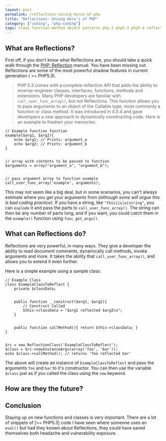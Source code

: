 ```yaml
---
layout: post
permalink: /reflections-unsung-heros-of-php
title: "Reflections: Unsung Hero's of PHP"
category: ["coding", "php-coding"]
tags: class function method object patterns php-2 php5-3 php5-4 reflection
---
```

## What are Reflections?

First off, if you don't know what Reflections are, you should take a quick walk through the [PHP: Reflection](http://php.net/manual/en/book.reflection.php "PHP: Reflection") manual. You have been missing out. Reflections are some of the most powerful shadow features in current generation ( >= PHP5.3).

> PHP 5.3 comes with a complete reflection API that adds the ability to reverse-engineer classes, interfaces, functions, methods and extensions. Many PHP developers are familiar with `call_user_func_array()`, but not Reflections. This function allows you to pass arguments to an object of the Callable type, most commonly a function or class method. It was introduced in 4.0.4 and gave developers a new approach to dynamically constructing code. Here is an example to freshen your memories:

    // Example function function 
    example($arg1, $arg2){ 
        echo $arg1; // Prints: argument_a 
        echo $arg2; // Prints: argument_b 
    } 
    
    
    // array with contents to be passed to function 
    $arguments = array("argument_a", "argument_b"); 
    
    
    // pass argument array to function example 
    call_user_func_array('example', arguments);

This may not seem like a big deal, but in some scenarios, you can't always estimate where you get your arguments from _(although some will argue this is bad coding practice)_. If you have a string, like `"this|is|a|string"`, you can `explode` it and pass the parts to `call_user_func_array()`. The string can then be any number of parts long, and if you want, you could catch them in the `example()` function using `func_get_args()`.

## What can Reflections do?

Reflections are very powerful, in many ways. They give a developer the ability to read document comments, dynamically call methods, invoke arguments and more. It takes the ability that `call_user_func_array()`, and allows you to extend it even further.

Here is a simple example using a sample class:

    // Example Class
    class ExampleClassToReflect { 
        private $classData; 
    
    
        public function __construct($arg1, $arg2){ 
            // Construct Called 
            $this->classData = "$arg1 reflected $arg2\n"; 
        } 
    
    
        public function callMethod(){ return $this->classData; } 
    } 
    
    
    $rc = new ReflectionClass('ExampleClassToReflect'); 
    $class = $rc->newInstanceArgs(array('foo', 'bar')); 
    echo $class->callMethod(); // returns 'foo reflected bar'

The above will create an instance of `ExampleClassToReflect` and pass the arguments `foo` and `bar` to it's constructor. You can then use the variable `$class` just as if you called the class using the `new` keyword.

## How are they the future?

## Conclusion

Staying up on new functions and classes is very important. There are a lot of snippets of [>= PHP5.3] code I have seen where someone uses an `eval()` but had they known about Reflections, they could have saved themselves both headache and vulnerability exposure.


